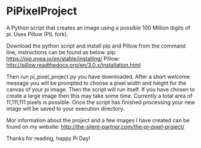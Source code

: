 # PiPixelProject
A Python script that creates an image using a possible 100 Million digits of pi. Uses Pillow (PIL fork).

Download the python script and install pip and Pillow from the command line, instructions can be found as below.
pip: https://pip.pypa.io/en/stable/installing/
Pillow: http://pillow.readthedocs.org/en/3.0.x/installation.html

Then run pi_pixel_project.py you have downloaded.
After a short welcome message you will be prompted to choose a pixel width and height for the canvas of your pi image.
Then the script will run itself. If you have chosen to create a large image then this may take some time.
Currently a total area of 11,111,111 pixels is possible.
Once the script has finished processing your new image will be saved to your execution directory.

Mor information about the project and a few images I have created can be found on my website: http://the-silent-partner.com/the-pi-pixel-project/

Thanks for reading, happy Pi Day!
